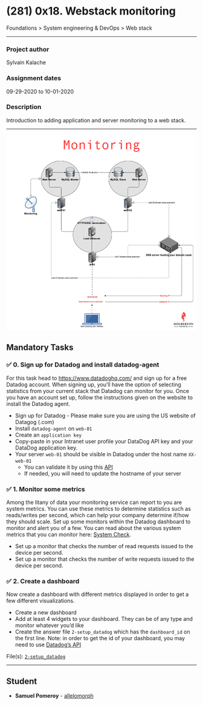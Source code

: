 # (281) 0x18. Webstack monitoring
Foundations > System engineering & DevOps > Web stack

---

### Project author
Sylvain Kalache

### Assignment dates
09-29-2020 to 10-01-2020

### Description
Introduction to adding application and server monitoring to a web stack.

---

![DevOps 0x18](./MD_images/DO_0x18.png)

## Mandatory Tasks

### :white_check_mark: 0. Sign up for Datadog and install datadog-agent
For this task head to https://www.datadoghq.com/ and sign up for a free Datadog account. When signing up, you’ll have the option of selecting statistics from your current stack that Datadog can monitor for you. Once you have an account set up, follow the instructions given on the website to install the Datadog agent.
* Sign up for Datadog - Please make sure you are using the US website of Datagog (.com)
* Install `datadog-agent` on `web-01`
* Create an `application key`
* Copy-paste in your Intranet user profile your DataDog API key and your DataDog application key.
* Your server `web-01` should be visible in Datadog under the host name `XX-web-01`
    * You can validate it by using this [API](https://docs.datadoghq.com/api/latest/hosts/)
    * If needed, you will need to update the hostname of your server

### :white_check_mark: 1. Monitor some metrics
Among the litany of data your monitoring service can report to you are system metrics. You can use these metrics to determine statistics such as reads/writes per second, which can help your company determine if/how they should scale. Set up some monitors within the Datadog dashboard to monitor and alert you of a few. You can read about the various system metrics that you can monitor here: [System Check](https://docs.datadoghq.com/integrations/system/).
* Set up a monitor that checks the number of read requests issued to the device per second.
* Set up a monitor that checks the number of write requests issued to the device per second.

### :white_check_mark: 2. Create a dashboard
Now create a dashboard with different metrics displayed in order to get a few different visualizations.
* Create a new dashboard
* Add at least 4 widgets to your dashboard. They can be of any type and monitor whatever you’d like
* Create the answer file `2-setup_datadog` which has the `dashboard_id` on the first line. Note: in order to get the id of your dashboard, you may need to use [Datadog’s API](https://docs.datadoghq.com/api/latest/dashboards/#get-all-dashboards)

File(s): [`2-setup_datadog`](./2-setup_datadog)

---

## Student
* **Samuel Pomeroy** - [allelomorph](github.com/allelomorph)
